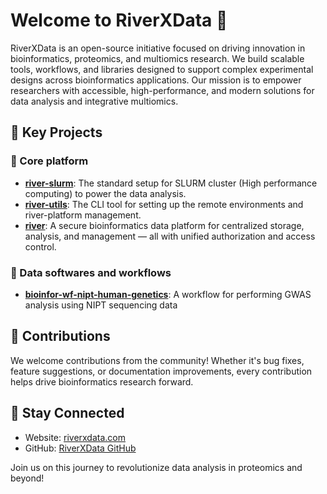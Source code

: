 # Welcome to RiverXData 👋  
RiverXData is an open-source initiative focused on driving innovation in bioinformatics, proteomics, and multiomics research. 
We build scalable tools, workflows, and libraries designed to support complex experimental designs across bioinformatics applications. 
Our mission is to empower researchers with accessible, high-performance, and modern solutions for data analysis and integrative multiomics.


## 🌟 Key Projects  

### 🔬 Core platform
- **[river-slurm](https://github.com/riverxdata/river-slurm)**: The standard setup for SLURM cluster (High performance computing) to power the data analysis.
- **[river-utils](https://github.com/riverxdata/river-utils)**: The CLI tool for setting up the remote environments and river-platform management.
- **[river](https://github.com/riverxdata/river)**: A secure bioinformatics data platform for centralized storage, analysis, and management — all with unified authorization and access control.

### 🧪 Data softwares and workflows
- **[bioinfor-wf-nipt-human-genetics](https://github.com/riverxdata/bioinfor-wf-nipt-human-genetics)**: A workflow for performing GWAS analysis using NIPT sequencing data

## 🤝 Contributions  

We welcome contributions from the community! Whether it's bug fixes, feature suggestions, or documentation improvements, every contribution helps drive bioinformatics research forward.

## 🔗 Stay Connected  

- Website: [riverxdata.com](https://riverxdata.com)  
- GitHub: [RiverXData GitHub](https://github.com/riverxdata)  

Join us on this journey to revolutionize data analysis in proteomics and beyond!
